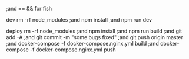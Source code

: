 ;and == && for fish

dev
rm -rf node_modules ;and npm install ;and npm run dev


deploy
rm -rf node_modules ;and npm install ;and npm run build ;and git add -A ;and git commit -m "some bugs fixed" ;and git push origin master ;and docker-compose -f docker-compose.nginx.yml build ;and docker-compose -f docker-compose.nginx.yml push